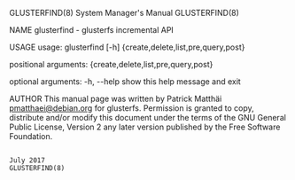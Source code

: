 GLUSTERFIND(8)                                                         System Manager's Manual                                                        GLUSTERFIND(8)

NAME
       glusterfind - glusterfs incremental API

USAGE
       usage: glusterfind [-h] {create,delete,list,pre,query,post}

   positional arguments:
              {create,delete,list,pre,query,post}

   optional arguments:
       -h, --help
              show this help message and exit

AUTHOR
       This  manual page was written by Patrick Matthäi <pmatthaei@debian.org> for glusterfs.  Permission is granted to copy, distribute and/or modify this document
       under the terms of the GNU General Public License, Version 2 any later version published by the Free Software Foundation.

                                                                              July 2017                                                               GLUSTERFIND(8)
